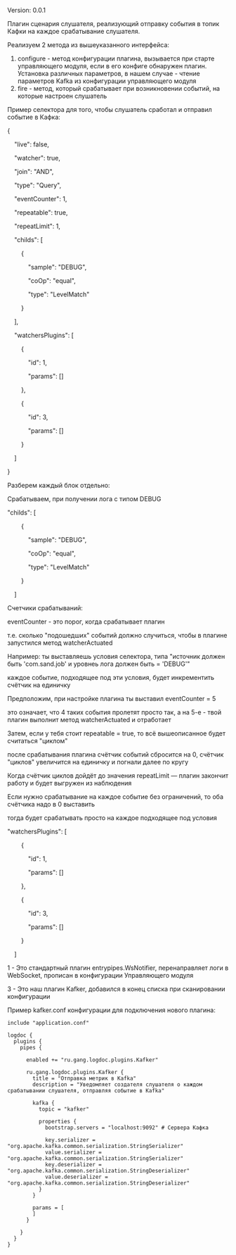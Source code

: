 Version: 0.0.1

Плагин сценария слушателя, реализующий отправку события в топик Кафки на каждое срабатывание слушателя.

Реализуем 2 метода из вышеуказанного интерфейса:

1. configure - метод конфигурации плагина, вызывается при старте управляющего модуля, если в его конфиге обнаружен плагин. Установка различных параметров, в нашем случае - чтение параметров Kafka из конфигурации управляющего модуля
2. fire - метод, который срабатывает при возникновении событий, на которые настроен слушатель

Пример селектора для того, чтобы слушатель сработал и отправил событие в Кафка:

{

&nbsp;&nbsp;&nbsp;&nbsp;"live": false,

&nbsp;&nbsp;&nbsp;&nbsp;"watcher": true,

&nbsp;&nbsp;&nbsp;&nbsp;"join": "AND",

&nbsp;&nbsp;&nbsp;&nbsp;"type": "Query",

&nbsp;&nbsp;&nbsp;&nbsp;"eventCounter": 1,

&nbsp;&nbsp;&nbsp;&nbsp;"repeatable": true,

&nbsp;&nbsp;&nbsp;&nbsp;"repeatLimit": 1,

&nbsp;&nbsp;&nbsp;&nbsp;"childs": [

&nbsp;&nbsp;&nbsp;&nbsp;&nbsp;&nbsp;&nbsp;&nbsp;{

&nbsp;&nbsp;&nbsp;&nbsp;&nbsp;&nbsp;&nbsp;&nbsp;&nbsp;&nbsp;&nbsp;&nbsp;"sample": "DEBUG",

&nbsp;&nbsp;&nbsp;&nbsp;&nbsp;&nbsp;&nbsp;&nbsp;&nbsp;&nbsp;&nbsp;&nbsp;"coOp": "equal",

&nbsp;&nbsp;&nbsp;&nbsp;&nbsp;&nbsp;&nbsp;&nbsp;&nbsp;&nbsp;&nbsp;&nbsp;"type": "LevelMatch"

&nbsp;&nbsp;&nbsp;&nbsp;&nbsp;&nbsp;&nbsp;&nbsp;}

&nbsp;&nbsp;&nbsp;&nbsp;],

&nbsp;&nbsp;&nbsp;&nbsp;"watchersPlugins": [

&nbsp;&nbsp;&nbsp;&nbsp;&nbsp;&nbsp;&nbsp;&nbsp;{

&nbsp;&nbsp;&nbsp;&nbsp;&nbsp;&nbsp;&nbsp;&nbsp;&nbsp;&nbsp;&nbsp;&nbsp;"id": 1,

&nbsp;&nbsp;&nbsp;&nbsp;&nbsp;&nbsp;&nbsp;&nbsp;&nbsp;&nbsp;&nbsp;&nbsp;"params": []

&nbsp;&nbsp;&nbsp;&nbsp;&nbsp;&nbsp;&nbsp;&nbsp;},

&nbsp;&nbsp;&nbsp;&nbsp;&nbsp;&nbsp;&nbsp;&nbsp;{

&nbsp;&nbsp;&nbsp;&nbsp;&nbsp;&nbsp;&nbsp;&nbsp;&nbsp;&nbsp;&nbsp;&nbsp;"id": 3,

&nbsp;&nbsp;&nbsp;&nbsp;&nbsp;&nbsp;&nbsp;&nbsp;&nbsp;&nbsp;&nbsp;&nbsp;"params": []

&nbsp;&nbsp;&nbsp;&nbsp;&nbsp;&nbsp;&nbsp;&nbsp;}

&nbsp;&nbsp;&nbsp;&nbsp;]

}



Разберем каждый блок отдельно:

Срабатываем, при получении лога с типом DEBUG

"childs": [

&nbsp;&nbsp;&nbsp;&nbsp;&nbsp;&nbsp;&nbsp;&nbsp;{

&nbsp;&nbsp;&nbsp;&nbsp;&nbsp;&nbsp;&nbsp;&nbsp;&nbsp;&nbsp;&nbsp;&nbsp;"sample": "DEBUG",

&nbsp;&nbsp;&nbsp;&nbsp;&nbsp;&nbsp;&nbsp;&nbsp;&nbsp;&nbsp;&nbsp;&nbsp;"coOp": "equal",

&nbsp;&nbsp;&nbsp;&nbsp;&nbsp;&nbsp;&nbsp;&nbsp;&nbsp;&nbsp;&nbsp;&nbsp;"type": "LevelMatch"

&nbsp;&nbsp;&nbsp;&nbsp;&nbsp;&nbsp;&nbsp;&nbsp;}

&nbsp;&nbsp;&nbsp;&nbsp;]



Счетчики срабатываний:

eventCounter - это порог, когда срабатывает плагин

т.е. сколько "подошедших" событий должно случиться, чтобы в плагине запустился метод watcherActuated



Например: ты выставляешь условия селектора, типа "источник должен быть 'com.sand.job' и уровнеь лога должен быть = 'DEBUG'"

каждое событие, подходящее под эти условия, будет инкрементить счётчик на единичку



Предположим, при настройке плагина ты выставил eventCounter = 5

это означает, что 4 таких события пролетят просто так, а на 5-е - твой плагин выполнит метод  watcherActuated и отработает



Затем, если у тебя стоит repeatable = true, то всё вышеописанное будет считаться "циклом"

после срабатывания плагина счётчик событий сбросится на 0, счётчик "циклов" увеличится на единичку и погнали далее по кругу

Когда счётчик циклов дойдёт до значения repeatLimit — плагин закончит работу и будет выгружен из наблюдения



Если нужно срабатывание на каждое событие без ограничений, то оба счётчика надо в 0 выставить

тогда будет срабатывать просто на каждое подходящее под условия



"watchersPlugins": [

&nbsp;&nbsp;&nbsp;&nbsp;&nbsp;&nbsp;&nbsp;&nbsp;{

&nbsp;&nbsp;&nbsp;&nbsp;&nbsp;&nbsp;&nbsp;&nbsp;&nbsp;&nbsp;&nbsp;&nbsp;"id": 1,

&nbsp;&nbsp;&nbsp;&nbsp;&nbsp;&nbsp;&nbsp;&nbsp;&nbsp;&nbsp;&nbsp;&nbsp;"params": []

&nbsp;&nbsp;&nbsp;&nbsp;&nbsp;&nbsp;&nbsp;&nbsp;},

&nbsp;&nbsp;&nbsp;&nbsp;&nbsp;&nbsp;&nbsp;&nbsp;{

&nbsp;&nbsp;&nbsp;&nbsp;&nbsp;&nbsp;&nbsp;&nbsp;&nbsp;&nbsp;&nbsp;&nbsp;"id": 3,

&nbsp;&nbsp;&nbsp;&nbsp;&nbsp;&nbsp;&nbsp;&nbsp;&nbsp;&nbsp;&nbsp;&nbsp;"params": []

&nbsp;&nbsp;&nbsp;&nbsp;&nbsp;&nbsp;&nbsp;&nbsp;}

&nbsp;&nbsp;&nbsp;&nbsp;]

1 - Это стандартный плагин entrypipes.WsNotifier, перенаправляет логи в WebSocket, прописан в конфигурации Управляющего модуля

3 - Это наш плагин Kafker, добавился в конец списка при сканировании конфигурации

Пример kafker.conf конфигурации для подключения нового плагина:

```
include "application.conf"

logdoc {
  plugins {
    pipes {

      enabled += "ru.gang.logdoc.plugins.Kafker"

      ru.gang.logdoc.plugins.Kafker {
        title = "Отправка метрик в Kafka"
        description = "Уведомляет создателя слушателя о каждом срабатывании слушателя, отправляя событие в Kafka"

        kafka {
          topic = "kafker"

          properties {
            bootstrap.servers = "localhost:9092" # Сервера Кафка

            key.serializer = "org.apache.kafka.common.serialization.StringSerializer"
            value.serializer = "org.apache.kafka.common.serialization.StringSerializer"
            key.deserializer = "org.apache.kafka.common.serialization.StringDeserializer"
            value.deserializer = "org.apache.kafka.common.serialization.StringDeserializer"
          }
        }

        params = [
        ]
      }

    }
  }
}
```
